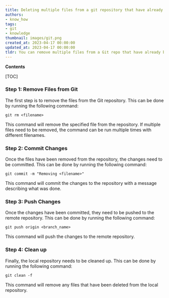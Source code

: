 ```yaml
---
title: Deleting multiple files from a git repository that have already been erased from the hard drive
authors:
- know_how
tags:
- git
- knowledge
thumbnail: images/git.png
created_at: 2023-04-17 00:00:00
updated_at: 2023-04-17 00:00:00
tldr: You can remove multiple files from a Git repo that have already been deleted from disk by using the `git rm` command with the file paths as arguments.
---
```


**Contents**

[TOC]

### Step 1: Remove Files from Git

The first step is to remove the files from the Git repository. This can be done by running the following command:

`git rm <filename>`

This command will remove the specified file from the repository. If multiple files need to be removed, the command can be run multiple times with different filenames.

### Step 2: Commit Changes

Once the files have been removed from the repository, the changes need to be committed. This can be done by running the following command:

`git commit -m "Removing <filename>"`

This command will commit the changes to the repository with a message describing what was done.

### Step 3: Push Changes

Once the changes have been committed, they need to be pushed to the remote repository. This can be done by running the following command:

`git push origin <branch_name>`

This command will push the changes to the remote repository.

### Step 4: Clean up

Finally, the local repository needs to be cleaned up. This can be done by running the following command:

`git clean -f`

This command will remove any files that have been deleted from the local repository.
